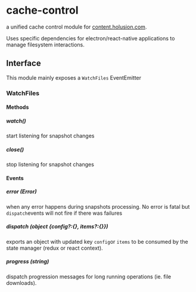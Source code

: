 # cache-control

a unified cache control module for [content.holusion.com](https://content.holusion.com).

Uses specific dependencies for electron/react-native applications to manage filesystem interactions.

## Interface

This module mainly exposes a `WatchFiles` EventEmitter

### WatchFiles

#### Methods

##### watch()

start listening for snapshot changes

##### close()

stop listening for snapshot changes

#### Events

##### error (Error)

when any error happens during snapshots processing. No error is fatal but `dispatch`events will not fire if there was failures

##### dispatch (object {config?:{}, items?:{}})

exports an object with updated key `config`or `items` to be consumed by the state manager (redux or react context).

##### progress (string)

dispatch progression messages for long running operations (ie. file downloads).